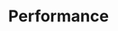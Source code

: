 ---
title: Performance
description: Conduct Performance reviews based on templates that you setup. for quarterly, half yearly or annually. Get feedback and peer review. setup rules for performance pay.
icon: bolt
showOnHomePage: true
showOnMenu: true
header: Employees Performance and Appraisal management is always a tedious task to do and involves encumbrance. It is an unending process of setting employee objectives, monitoring their progress contrary to the objectives, evaluating results, recognizing their performance and then retaining the top performers with appraisals. easyHR provides a complete and effective solution which helps to record the key accomplishments of the employee in accordance with analyzing their developmental plans. Performance strategies are recorded as the basis for monitoring and analyzing performance and these records are accessible by both the reporting managers and employees. easyHR delivers robust functionality that helps your organization execute the self and peer reviews with absolute certainty.
details:
    - title: Performance Templates
      description: EasyHR allows you to setup performance templates for your employee roles. you can setup monthly, quarterly or yearly performance templates. Administrator can also setup ad-hoc templates for specific people / Departments / Divisions etc.
      image: /assets/images/features/performance-6.jpg
    - title: Review Goals
      description: Create setup Goals, Objectives and track them for each employee with their Manager/Reviewer. Setup dynamic reviews and provide feedback on a regular basis to the employees can be easily achieved.
      image: /assets/images/features/performance-5.jpg
    - title: KRA's & KPI's
      description: Setup KRA’s and KPI’s for each employee and a workflows associated along with it. There Managers can then Review the same and provide there feedback /comments against the same.
      image: /assets/images/features/performance-4.jpg
    - title: Workflow Management
      description: Define and track the entire performance cycle through our workflow configuration which is user defined, dynamic and configurable. It shows the Completion date, Review Type, Performance Rating, Reviewer’s details / Ratings, additional comments and whether there was a salary change or not etc
      image: /assets/images/features/performance-3.png
    - title: Scorecard and Payout Management
      description: Track the performance of the employee through scorecards and rating system. easyHR PMS process can also link the same to your payouts and next appraisal.
      image: /assets/images/features/performance-1.png
    - title: Alerts And Reports
      description: Provides configurable reports to track Performance reviews for Single Employee / All Employees, Specific departments or branch, etc.. It also helps in analyzing Performance metrics based on multiple parameters.
      image: /assets/images/features/performance-2.png
---